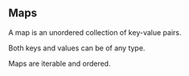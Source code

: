 ## Maps

A map is an unordered collection of key-value pairs.

Both keys and values can be of any type.

Maps are iterable and ordered.
